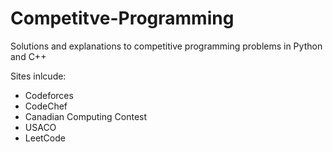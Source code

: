 # Competitve-Programming
Solutions and explanations to competitive programming problems in Python and C++

Sites inlcude:
- Codeforces
- CodeChef
- Canadian Computing Contest
- USACO
- LeetCode



